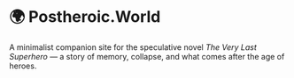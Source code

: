 # 🌍 Postheroic.World

A minimalist companion site for the speculative novel *The Very Last Superhero* — a story of memory, collapse, and what comes after the age of heroes.